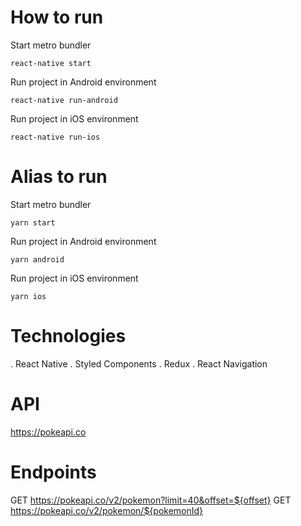 How to run
==========

Start metro bundler

```shell script
react-native start
```

Run project in Android environment

```shell script
react-native run-android
```

Run project in iOS environment

```shell script
react-native run-ios
```

Alias to run
============

Start metro bundler

```shell script
yarn start
```

Run project in Android environment

```shell script
yarn android
```

Run project in iOS environment

```shell script
yarn ios
```

Technologies
============

. React Native
. Styled Components
. Redux
. React Navigation


API
============

https://pokeapi.co

Endpoints
============

GET https://pokeapi.co/v2/pokemon?limit=40&offset=${offset}
GET https://pokeapi.co/v2/pokemon/${pokemonId}
